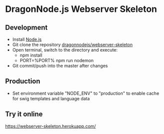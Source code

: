 # DragonNode.js Webserver Skeleton

## Development
- Install [Node.js](http://nodejs.org/)
- Git clone the repository [dragonnodejs/webserver-skeleton](https://github.com/dragonnodejs/webserver-skeleton.git)
- Open terminal, switch to the directory and execute:
  - npm install
  - PORT=%PORT% npm run nodemon
- Git commit/push into the master after changes

## Production
- Set environment variable "NODE_ENV" to "production" to enable cache for swig templates and language data  

## Try it online
https://webserver-skeleton.herokuapp.com/
